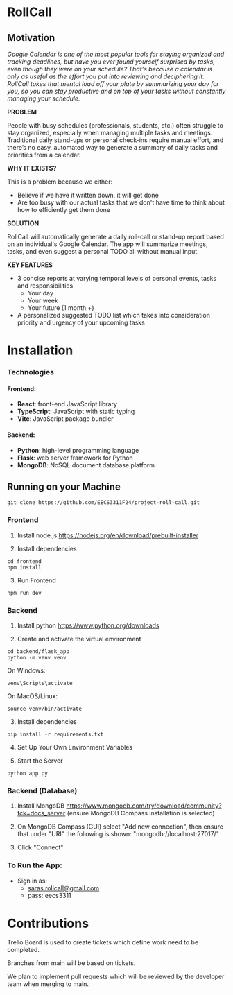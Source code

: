 # **RollCall**

## Motivation

*Google Calendar is one of the most popular tools for staying organized and tracking deadlines, but have you ever found yourself surprised by tasks, even though they were on your schedule? That's because a calendar is only as useful as the effort you put into reviewing and deciphering it. RollCall takes that mental load off your plate by summarizing your day for you, so you can stay productive and on top of your tasks without constantly managing your schedule.*

**PROBLEM**

People with busy schedules (professionals, students, etc.) often struggle to stay organized, especially when managing multiple tasks and meetings. Traditional daily stand-ups or personal check-ins require manual effort, and there’s no easy, automated way to generate a summary of daily tasks and priorities from a calendar.

**WHY IT EXISTS?**

This is a problem because we either:
- Believe if we have it written down, it will get done
- Are too busy with our actual tasks that we don't have time to think about how to efficiently get them done

**SOLUTION**

RollCall will automatically generate a daily roll-call or stand-up report based on an individual's Google Calendar. The app will summarize meetings, tasks, and even suggest a personal TODO all without manual input.

**KEY FEATURES**
- 3 concise reports at varying temporal levels of personal events, tasks and responsibilities
    - Your day
    - Your week
    - Your future (1 month +)
- A personalized suggested TODO list which takes into consideration priority and urgency of your upcoming tasks

# Installation

### Technologies

#### Frontend:
- **React**: front-end JavaScript library
- **TypeScript**: JavaScript with static typing
- **Vite**: JavaScript package bundler

#### Backend:
- **Python**: high-level programming language
- **Flask**: web server framework for Python
- **MongoDB**: NoSQL document database platform

## Running on your Machine

```
git clone https://github.com/EECS3311F24/project-roll-call.git
```

### Frontend

1. Install node.js https://nodejs.org/en/download/prebuilt-installer

2. Install dependencies
```
cd frontend
npm install
```

3. Run Frontend
```
npm run dev
```

### Backend
1. Install python https://www.python.org/downloads

2. Create and activate the virtual environment
```
cd backend/flask_app
python -m venv venv
```

On Windows:
```
venv\Scripts\activate
```

On MacOS/Linux:
```
source venv/bin/activate
```

3. Install dependencies
```
pip install -r requirements.txt
```

4. Set Up Your Own Environment Variables


5. Start the Server
```
python app.py
```


### Backend (Database)
1. Install MongoDB https://www.mongodb.com/try/download/community?tck=docs_server (ensure MongoDB Compass installation is selected)

2. On MongoDB Compass (GUI) select "Add new connection", then ensure that under "URI" the following is shown: "mongodb://localhost:27017/" 

3. Click "Connect"

###  **To Run the App:**

- Sign in as: 
  - saras.rollcall@gmail.com
  - pass: eecs3311


# Contributions

Trello Board is used to create tickets which define work need to be completed.

Branches from main will be based on tickets.

We plan to implement pull requests which will be reviewed by the developer team when merging to main.
